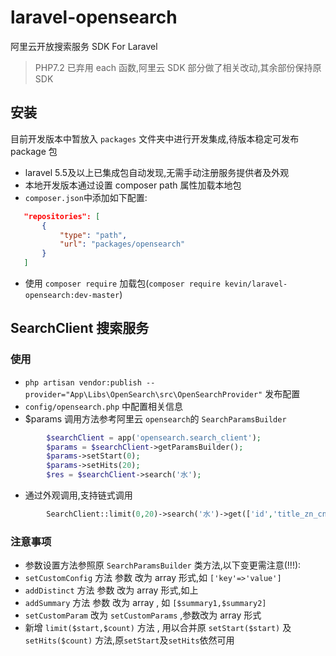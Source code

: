 # laravel-opensearch
阿里云开放搜索服务 SDK For Laravel
> PHP7.2 已弃用 each 函数,阿里云 SDK 部分做了相关改动,其余部份保持原 SDK

## 安装
目前开发版本中暂放入 `packages` 文件夹中进行开发集成,待版本稳定可发布 package 包
 * laravel 5.5及以上已集成包自动发现,无需手动注册服务提供者及外观
 * 本地开发版本通过设置 composer path 属性加载本地包
 * `composer.json`中添加如下配置:
 ```json
    "repositories": [
        {
            "type": "path",
            "url": "packages/opensearch"
        }
    ]
```
 * 使用 `composer require` 加载包(`composer require kevin/laravel-opensearch:dev-master`)

##  SearchClient 搜索服务
### 使用
 * `php artisan vendor:publish --provider="App\Libs\OpenSearch\src\OpenSearchProvider"` 发布配置
 * `config/opensearch.php` 中配置相关信息
 * $params 调用方法参考阿里云 `opensearch`的 `SearchParamsBuilder`
```php
        $searchClient = app('opensearch.search_client');
        $params = $searchClient->getParamsBuilder();
        $params->setStart(0);
        $params->setHits(20);
        $res = $searchClient->search('水');
```
 * 通过外观调用,支持链式调用
```php
        SearchClient::limit(0,20)->search('水')->get(['id','title_zn_cn']);
```
### 注意事项
 * 参数设置方法参照原 `SearchParamsBuilder` 类方法,以下变更需注意(!!!):
  * `setCustomConfig` 方法 参数 改为 array 形式,如 `['key'=>'value']`
  * `addDistinct` 方法 参数 改为 array 形式,如上
  * `addSummary` 方法 参数 改为 array , 如 `[$summary1,$summary2]`
  * `setCustomParam` 改为 `setCustomParams` ,参数改为 array 形式
  * 新增 `limit($start,$count)` 方法 , 用以合并原 `setStart($start)` 及 `setHits($count)` 方法,原`setStart`及`setHits`依然可用
 
